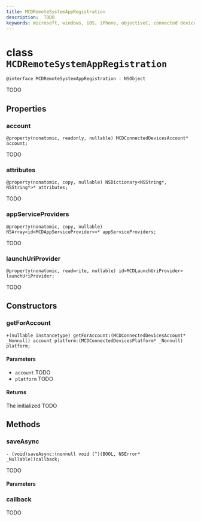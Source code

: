 ```yaml
---
title: MCDRemoteSystemAppRegistration
description:  TODO
keywords: microsoft, windows, iOS, iPhone, objectiveC, connected devices, Project Rome
---
```


# class `MCDRemoteSystemAppRegistration` 

```
@interface MCDRemoteSystemAppRegistration : NSObject
```  

TODO

## Properties

### account
`@property(nonatomic, readonly, nullable) MCDConnectedDevicesAccount* account;`

TODO

### attributes
`@property(nonatomic, copy, nullable) NSDictionary<NSString*, NSString*>* attributes;`

TODO

### appServiceProviders
`@property(nonatomic, copy, nullable) NSArray<id<MCDAppServiceProvider>>* appServiceProviders;`

TODO

### launchUriProvider
`@property(nonatomic, readwrite, nullable) id<MCDLaunchUriProvider> launchUriProvider;`

TODO


## Constructors

### getForAccount
`+(nullable instancetype) getForAccount:(MCDConnectedDevicesAccount* _Nonnull) account
                              platform:(MCDConnectedDevicesPlatform* _Nonnull) platform;`

#### Parameters
* `account` TODO
* `platform` TODO

#### Returns
The initialized TODO

## Methods

### saveAsync
`- (void)saveAsync:(nonnull void (^)(BOOL, NSError* _Nullable))callback;`

TODO

#### Parameters

### callback
TODO
